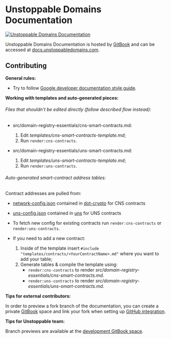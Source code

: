 # Unstoppable Domains Documentation

[![Unstoppable Domains Documentation](https://img.shields.io/badge/docs-unstoppabledomains.com-blue)](https://docs.unstoppabledomains.com/)

Unstoppable Domains Documentation is hosted by [GitBook](https://www.gitbook.com/) and can be accessed at
[docs.unstoppabledomains.com](https://docs.unstoppabledomains.com/).

## Contributing

**General rules:**

- Try to follow [Google developer documentation style guide](https://developers.google.com/style).

**Working with templates and auto-generated pieces:**

###### Files that shouldn't be edited directly (follow described flow instead): 
- src/domain-registry-essentials/cns-smart-contracts.md:
	1. Edit *templates/cns-smart-contracts-template.md*;
	2. Run `render:cns-contracts`.

- src/domain-registry-essentials/uns-smart-contracts.md:
	1. Edit *templates/uns-smart-contracts-template.md*;
	2. Run `render:uns-contracts`.

###### Auto-generated smart-contract address tables:

Contract addresses are pulled from: 
 - [network-config.json](https://github.com/unstoppabledomains/dot-crypto/blob/master/src/network-config/network-config.json "network-config.json") contained in [dot-crypto](https://github.com/unstoppabledomains/dot-crypto) for CNS contracts
 - [uns-config.json](https://github.com/unstoppabledomains/uns/blob/main/src/uns-config.json "uns-config.json") contained in [uns](https://github.com/unstoppabledomains/uns) for UNS contracts

- To fetch new config for existing contracts run `render:cns-contracts` or `render:uns-contracts`.
- If you need to add a new contract:
	1. Inside of the template insert `#include "templates/contracts/<YourContractName>.md"` where you want to add your table;
	2. Generate tables & compile the template using:
		- `render:cns-contracts` to render *src/domain-registry-essentials/cns-smart-contracts.md*.
		- `render:uns-contracts` to render *src/domain-registry-essentials/uns-smart-contracts.md*.

**Tips for external contributors:**

In order to preview a fork branch of the documentation, you can create a private [GitBook](https://www.gitbook.com/)
space and link your fork when setting up [GitHub integration](https://docs.gitbook.com/integrations/github).

**Tips for Unstoppable team:**

Branch previews are available at the [development GitBook space](https://app.gitbook.com/@unstoppable-domains/s/unstoppable-docs-dev/).
